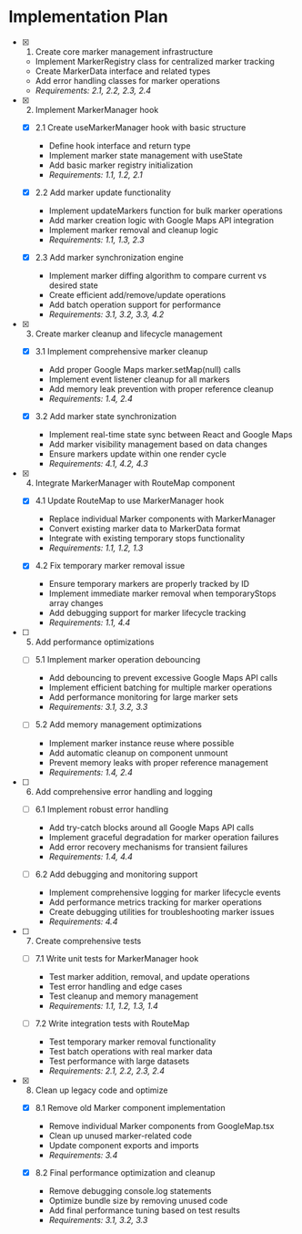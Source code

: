 # Implementation Plan

- [x] 1. Create core marker management infrastructure

  - Implement MarkerRegistry class for centralized marker tracking
  - Create MarkerData interface and related types
  - Add error handling classes for marker operations
  - _Requirements: 2.1, 2.2, 2.3, 2.4_

- [x] 2. Implement MarkerManager hook

  - [x] 2.1 Create useMarkerManager hook with basic structure

    - Define hook interface and return type
    - Implement marker state management with useState
    - Add basic marker registry initialization
    - _Requirements: 1.1, 1.2, 2.1_

  - [x] 2.2 Add marker update functionality

    - Implement updateMarkers function for bulk marker operations
    - Add marker creation logic with Google Maps API integration
    - Implement marker removal and cleanup logic
    - _Requirements: 1.1, 1.3, 2.3_

  - [x] 2.3 Add marker synchronization engine
    - Implement marker diffing algorithm to compare current vs desired state
    - Create efficient add/remove/update operations
    - Add batch operation support for performance
    - _Requirements: 3.1, 3.2, 3.3, 4.2_

- [x] 3. Create marker cleanup and lifecycle management

  - [x] 3.1 Implement comprehensive marker cleanup

    - Add proper Google Maps marker.setMap(null) calls
    - Implement event listener cleanup for all markers
    - Add memory leak prevention with proper reference cleanup
    - _Requirements: 1.4, 2.4_

  - [x] 3.2 Add marker state synchronization
    - Implement real-time state sync between React and Google Maps
    - Add marker visibility management based on data changes
    - Ensure markers update within one render cycle
    - _Requirements: 4.1, 4.2, 4.3_

- [x] 4. Integrate MarkerManager with RouteMap component

  - [x] 4.1 Update RouteMap to use MarkerManager hook

    - Replace individual Marker components with MarkerManager
    - Convert existing marker data to MarkerData format
    - Integrate with existing temporary stops functionality
    - _Requirements: 1.1, 1.2, 1.3_

  - [x] 4.2 Fix temporary marker removal issue
    - Ensure temporary markers are properly tracked by ID
    - Implement immediate marker removal when temporaryStops array changes
    - Add debugging support for marker lifecycle tracking
    - _Requirements: 1.1, 4.4_

- [ ] 5. Add performance optimizations

  - [ ] 5.1 Implement marker operation debouncing

    - Add debouncing to prevent excessive Google Maps API calls
    - Implement efficient batching for multiple marker operations
    - Add performance monitoring for large marker sets
    - _Requirements: 3.1, 3.2, 3.3_

  - [ ] 5.2 Add memory management optimizations
    - Implement marker instance reuse where possible
    - Add automatic cleanup on component unmount
    - Prevent memory leaks with proper reference management
    - _Requirements: 1.4, 2.4_

- [ ] 6. Add comprehensive error handling and logging

  - [ ] 6.1 Implement robust error handling

    - Add try-catch blocks around all Google Maps API calls
    - Implement graceful degradation for marker operation failures
    - Add error recovery mechanisms for transient failures
    - _Requirements: 1.4, 4.4_

  - [ ] 6.2 Add debugging and monitoring support
    - Implement comprehensive logging for marker lifecycle events
    - Add performance metrics tracking for marker operations
    - Create debugging utilities for troubleshooting marker issues
    - _Requirements: 4.4_

- [ ] 7. Create comprehensive tests

  - [ ] 7.1 Write unit tests for MarkerManager hook

    - Test marker addition, removal, and update operations
    - Test error handling and edge cases
    - Test cleanup and memory management
    - _Requirements: 1.1, 1.2, 1.3, 1.4_

  - [ ] 7.2 Write integration tests with RouteMap
    - Test temporary marker removal functionality
    - Test batch operations with real marker data
    - Test performance with large datasets
    - _Requirements: 2.1, 2.2, 2.3, 2.4_

- [x] 8. Clean up legacy code and optimize

  - [x] 8.1 Remove old Marker component implementation

    - Remove individual Marker components from GoogleMap.tsx
    - Clean up unused marker-related code
    - Update component exports and imports
    - _Requirements: 3.4_

  - [x] 8.2 Final performance optimization and cleanup
    - Remove debugging console.log statements
    - Optimize bundle size by removing unused code
    - Add final performance tuning based on test results
    - _Requirements: 3.1, 3.2, 3.3_

